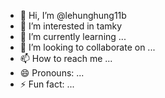 - 👋 Hi, I’m @lehunghung11b
- 👀 I’m interested in tamky
- 🌱 I’m currently learning ...
- 💞️ I’m looking to collaborate on ...
- 📫 How to reach me ...
- 😄 Pronouns: ...
- ⚡ Fun fact: ...

<!---
lehunghung11b/lehunghung11b is a ✨ special ✨ repository because its `README.md` (this file) appears on your GitHub profile.
You can click the Preview link to take a look at your changes.
--->
